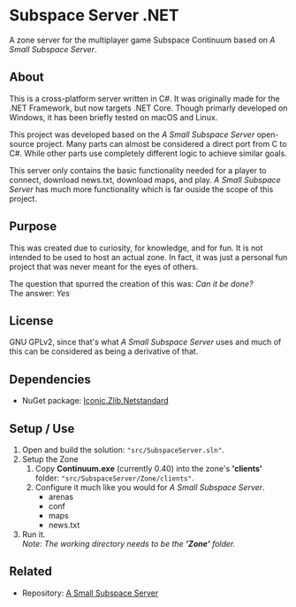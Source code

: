 # Subspace Server .NET
A zone server for the multiplayer game Subspace Continuum based on *A Small Subspace Server*.

## About
This is a cross-platform server written in C#.  It was originally made for the .NET Framework, but now targets .NET Core.  Though primarly developed on Windows, it has been briefly tested on macOS and Linux.

This project was developed based on the *A Small Subspace Server* open-source project.  Many parts can almost be considered a direct port from C to C#.  While other parts use completely different logic to achieve similar goals.

This server only contains the basic functionality needed for a player to connect, download news.txt, download maps, and play. *A Small Subspace Server* has much more functionality which is far ouside the scope of this project.

## Purpose
This was created due to curiosity, for knowledge, and for fun. It is not intended to be used to host an actual zone. In fact, it was just a personal fun project that was never meant for the eyes of others.

The question that spurred the creation of this was: *Can it be done?*  
The answer: *Yes*

## License
GNU GPLv2, since that's what *A Small Subspace Server* uses and much of this can be considered as being a derivative of that.

## Dependencies
- NuGet package: [Iconic.Zlib.Netstandard](https://www.nuget.org/packages/Iconic.Zlib.Netstandard)

## Setup / Use
1. Open and build the solution: `"src/SubspaceServer.sln"`.
2. Setup the Zone
   1. Copy **Continuum.exe** (currently 0.40) into the zone's **'clients'** folder: `"src/SubspaceServer/Zone/clients"`.
   2. Configure it much like you would for *A Small Subspace Server*.
      - arenas
      - conf
      - maps
      - news.txt
3. Run it.  
*Note: The working directory needs to be the **'Zone'** folder.*

## Related
- Repository: [A Small Subspace Server](https://bitbucket.org/grelminar/asss)
